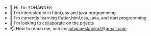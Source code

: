 - 👋 Hi, I’m YOHANNES
- 👀 I’m interested in in html,css and java programming 
- 🌱 I’m currently learning flutter,html,css, java, and dart programming 
- 💞️ I’m looking to collaborate on the prjects
- 📫 How to reach me, use my johanneskanko7@gmail.com

<!---
YOHANNES-cmd/YOHANNES-cmd is a ✨ special ✨ repository because its `README.md` (this file) appears on your GitHub profile.
You can click the Preview link to take a look at your changes.
--->
